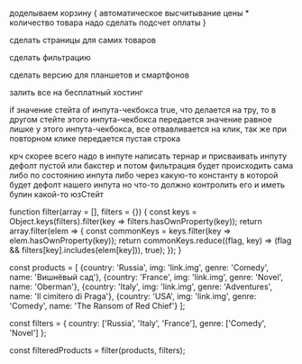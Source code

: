 доделываем корзину {
    автоматическое высчитывание цены * количество товара
    надо сделать подсчет оплаты
}

сделать страницы для самих товаров

сделать фильтрацию 

сделать версию для планшетов и смартфонов

залить все на бесплатный хостинг






 





if значение стейта of инпута-чекбокса true, что делается на тру, то в другом стейте этого инпута-чекбокса передается значение равное 
лишке у этого инпута-чекбокса, все отвавливается на клик, так же при повторном клике передается пустая строка

крч скорее всего надо в инпуте написать тернар и присваивать инпуту 
дефолт пустой или бакстер и потом фильтрация будет происходить сама
либо по состоянию инпута либо через какую-то константу в которой будет 
дефолт нашего инпута но что-то должно контролить его и иметь булин
какой-то юзСтейт


function filter(array = [], filters = {}) {
    const keys = Object.keys(filters).filter(key => filters.hasOwnProperty(key));
    return array.filter(elem => {
        const commonKeys = keys.filter(key => elem.hasOwnProperty(key));
        return commonKeys.reduce((flag, key) => (flag && filters[key].includes(elem[key])), true);
    });
}

const products = [
    {country: 'Russia', img: 'link.img', genre: 'Comedy', name: 'Вишнёвый сад'},
    {country: 'France', img: 'link.img', genre: 'Novel', name: 'Oberman'},
    {country: 'Italy', img: 'link.img', genre: 'Adventures', name: 'Il cimitero di Praga'},
    {country: 'USA', img: 'link.img', genre: 'Comedy', name: 'The Ransom of Red Chief'}
];

const filters = {
    country: ['Russia', 'Italy', 'France'],
    genre: ['Comedy', 'Novel']
};

const filteredProducts = filter(products, filters);

